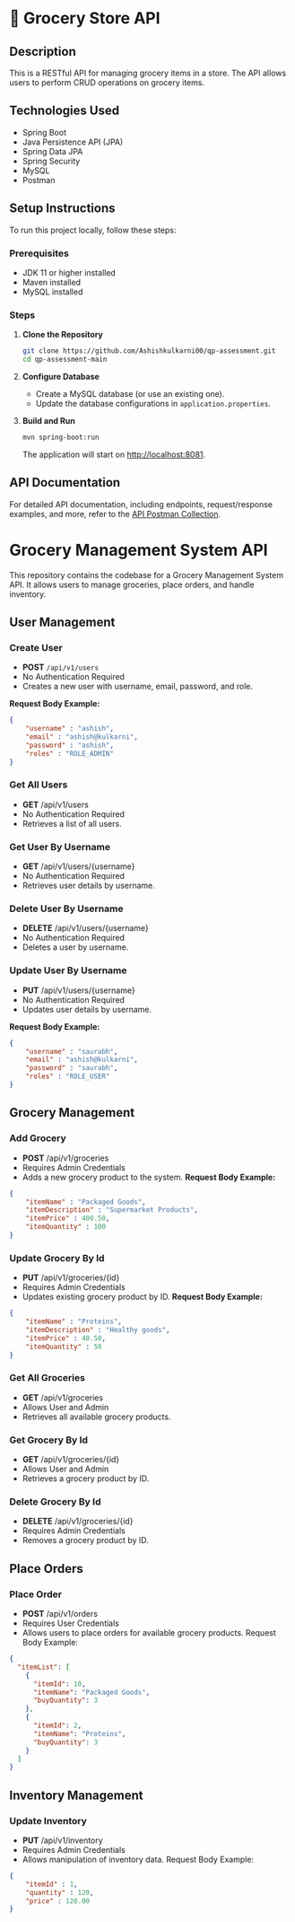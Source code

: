 # 🛒 Grocery Store API

## Description
This is a RESTful API for managing grocery items in a store. The API allows users to perform CRUD operations on grocery items.

## Technologies Used
- Spring Boot
- Java Persistence API (JPA)
- Spring Data JPA
- Spring Security
- MySQL 
- Postman 

## Setup Instructions
To run this project locally, follow these steps:

### Prerequisites
- JDK 11 or higher installed
- Maven installed
- MySQL installed 

### Steps
1. **Clone the Repository**
    ```bash
    git clone https://github.com/Ashishkulkarni00/qp-assessment.git
    cd qp-assessment-main
    ```

2. **Configure Database**
    - Create a MySQL database (or use an existing one).
    - Update the database configurations in `application.properties`.

3. **Build and Run**
    ```bash
    mvn spring-boot:run
    ```
   The application will start on [http://localhost:8081](http://localhost:8081).

## API Documentation
For detailed API documentation, including endpoints, request/response examples, and more, refer to the [API Postman Collection](https://www.postman.com/aerospace-geologist-55490909/workspace/grocery-store/collection/31326834-d3d1d1f5-3857-40bf-8f21-8e6f28adbadd?action=share&creator=31326834).

# Grocery Management System API

This repository contains the codebase for a Grocery Management System API. It allows users to manage groceries, place orders, and handle inventory.

## User Management

### Create User

- **POST** `/api/v1/users`
- No Authentication Required
- Creates a new user with username, email, password, and role.

**Request Body Example:**
```json
{
    "username" : "ashish",
    "email" : "ashish@kulkarni",
    "password" : "ashish",
    "roles" : "ROLE_ADMIN"
}
```

### Get All Users
- **GET** /api/v1/users
- No Authentication Required
- Retrieves a list of all users.

### Get User By Username
- **GET** /api/v1/users/{username}
- No Authentication Required
- Retrieves user details by username.
  
### Delete User By Username
- **DELETE** /api/v1/users/{username}
- No Authentication Required
- Deletes a user by username.
  
### Update User By Username
- **PUT** /api/v1/users/{username}
- No Authentication Required
- Updates user details by username.
  
**Request Body Example:**
```json
{
    "username" : "saurabh",
    "email" : "ashish@kulkarni",
    "password" : "saurabh",
    "roles" : "ROLE_USER"
}
```

## Grocery Management
### Add Grocery
- **POST** /api/v1/groceries
- Requires Admin Credentials
- Adds a new grocery product to the system.
**Request Body Example:**
```json
{
    "itemName" : "Packaged Goods",
    "itemDescription" : "Supermarket Products",
    "itemPrice" : 400.50,
    "itemQuantity" : 100
}
```
### Update Grocery By Id
- **PUT** /api/v1/groceries/{id}
- Requires Admin Credentials
- Updates existing grocery product by ID.
**Request Body Example:**
```json
{
    "itemName" : "Proteins",
    "itemDescription" : "Healthy goods",
    "itemPrice" : 40.50,
    "itemQuantity" : 50
}
```
### Get All Groceries
- **GET** /api/v1/groceries
- Allows User and Admin
- Retrieves all available grocery products.
  
### Get Grocery By Id
- **GET** /api/v1/groceries/{id}
- Allows User and Admin
- Retrieves a grocery product by ID.
  
### Delete Grocery By Id
- **DELETE** /api/v1/groceries/{id}
- Requires Admin Credentials
- Removes a grocery product by ID.

## Place Orders

### Place Order
- **POST** /api/v1/orders
- Requires User Credentials
- Allows users to place orders for available grocery products.
Request Body Example:
```json
{
  "itemList": [
    {
      "itemId": 10,
      "itemName": "Packaged Goods",
      "buyQuantity": 3
    },
    {
      "itemId": 2,
      "itemName": "Proteins",
      "buyQuantity": 3
    } 
  ]
}
```
## Inventory Management

### Update Inventory
- **PUT** /api/v1/inventory
- Requires Admin Credentials
- Allows manipulation of inventory data.
Request Body Example:
```json
{
    "itemId" : 1,
    "quantity" : 120,
    "price" : 120.00
}
```

